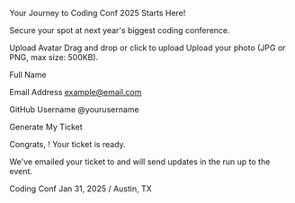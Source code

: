 
<!-- Form starts -->

Your Journey to Coding Conf 2025 Starts Here!

Secure your spot at next year's biggest coding conference.

Upload Avatar
Drag and drop or click to upload
Upload your photo (JPG or PNG, max size: 500KB).

Full Name

Email Address
example@email.com

GitHub Username
@yourusername

Generate My Ticket

<!-- Form ends -->

<!-- Generated tickets starts -->

Congrats, <!-- Full Name -->! Your ticket is ready.

We've emailed your ticket to <!-- Email Address --> and will send updates in the run up to the event.

Coding Conf
Jan 31, 2025 / Austin, TX

<!-- Generated tickets ends -->